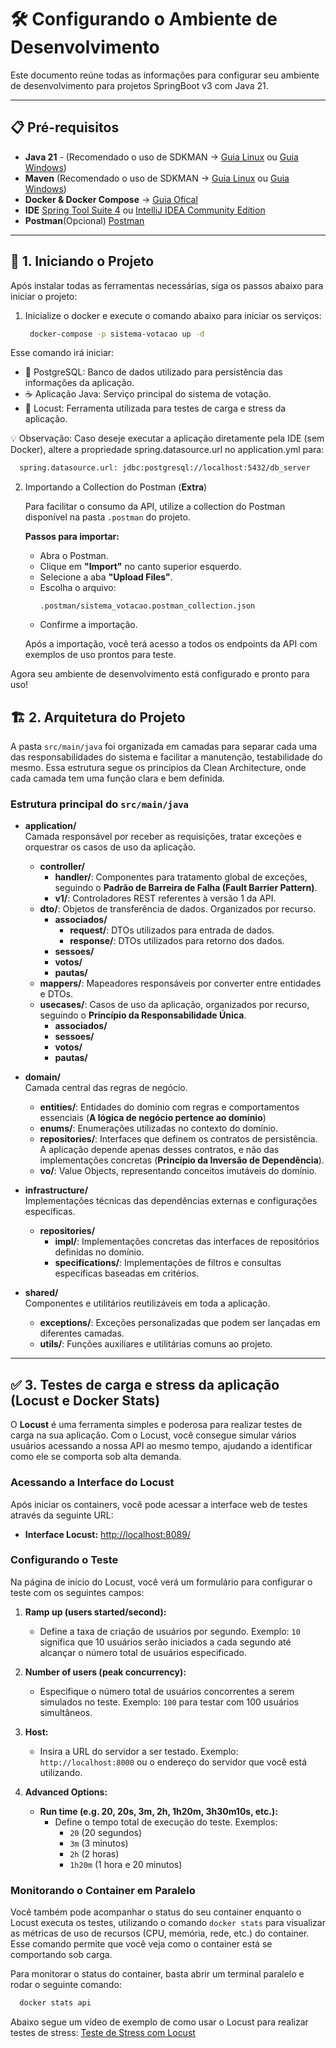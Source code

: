 # 🛠️ Configurando o Ambiente de Desenvolvimento

Este documento reúne todas as informações para configurar seu ambiente de desenvolvimento para projetos SpringBoot v3 com Java 21.

---

## 📋 Pré-requisitos

- **Java 21** - (Recomendado o uso de SDKMAN -> [Guia Linux](https://sdkman.io/) ou [Guia Windows](https://www.youtube.com/watch?v=hFiFQcfT9U0))
- **Maven** (Recomendado o uso de SDKMAN -> [Guia Linux](https://sdkman.io/) ou [Guia Windows](https://www.youtube.com/watch?v=hFiFQcfT9U0))
- **Docker & Docker Compose** -> [Guia Ofical](https://docs.docker.com/desktop/)
- **IDE** [Spring Tool Suite 4](https://spring.io/tools/) ou [IntelliJ IDEA Community Edition](https://www.jetbrains.com/idea/download)
- **Postman**(Opcional) [Postman](https://www.postman.com/downloads/) 

---

## 🚀 1. Iniciando o Projeto

Após instalar todas as ferramentas necessárias, siga os passos abaixo para iniciar o projeto:

1. Inicialize o docker e execute o comando abaixo para iniciar os serviços:
   ```sh
    docker-compose -p sistema-votacao up -d
   ```
  Esse comando irá iniciar:
  * 🐘 PostgreSQL: Banco de dados utilizado para persistência das informações da aplicação.
  * ☕ Aplicação Java: Serviço principal do sistema de votação.
  * 🧪 Locust: Ferramenta utilizada para testes de carga e stress da aplicação.

  💡 Observação: Caso deseje executar a aplicação diretamente pela IDE (sem Docker), altere a propriedade spring.datasource.url no application.yml para:
  ```sh
    spring.datasource.url: jdbc:postgresql://localhost:5432/db_server
   ```

2. Importando a Collection do Postman (**Extra**)

   Para facilitar o consumo da API, utilize a collection do Postman disponível na pasta `.postman` do projeto.

   **Passos para importar:**

   - Abra o Postman.
   - Clique em **"Import"** no canto superior esquerdo.
   - Selecione a aba **"Upload Files"**.
   - Escolha o arquivo:  
     ```
     .postman/sistema_votacao.postman_collection.json
     ```
   - Confirme a importação.

   Após a importação, você terá acesso a todos os endpoints da API com exemplos de uso prontos para teste.

Agora seu ambiente de desenvolvimento está configurado e pronto para uso!

## 🏗️ 2. Arquitetura do Projeto

A pasta `src/main/java` foi organizada em camadas para separar cada uma das responsabilidades do sistema e facilitar a manutenção, testabilidade do mesmo. Essa estrutura segue os princípios da Clean Architecture, onde cada camada tem uma função clara e bem definida.

### Estrutura principal do `src/main/java`

- **application/**  
  Camada responsável por receber as requisições, tratar exceções e orquestrar os casos de uso da aplicação.  
  - **controller/**  
    - **handler/**: Componentes para tratamento global de exceções, seguindo o **Padrão de Barreira de Falha (Fault Barrier Pattern)**.  
    - **v1/**: Controladores REST referentes à versão 1 da API.  
  - **dto/**: Objetos de transferência de dados. Organizados por recurso.  
    - **associados/**  
      - **request/**: DTOs utilizados para entrada de dados.  
      - **response/**: DTOs utilizados para retorno dos dados.  
    - **sessoes/**  
    - **votos/**  
    - **pautas/**
  - **mappers/**: Mapeadores responsáveis por converter entre entidades e DTOs.  
  - **usecases/**: Casos de uso da aplicação, organizados por recurso, seguindo o **Princípio da Responsabilidade Única**.  
    - **associados/**  
    - **sessoes/**  
    - **votos/**  
    - **pautas/**

- **domain/**  
  Camada central das regras de negócio.  
  - **entities/**: Entidades do domínio com regras e comportamentos essenciais (**A lógica de negócio pertence ao domínio**)
  - **enums/**: Enumerações utilizadas no contexto do domínio.  
  - **repositories/**: Interfaces que definem os contratos de persistência. A aplicação depende apenas desses contratos, e não das implementações concretas (**Princípio da Inversão de Dependência**).
  - **vo/**: Value Objects, representando conceitos imutáveis do domínio.

- **infrastructure/**  
  Implementações técnicas das dependências externas e configurações específicas.  
  - **repositories/**  
    - **impl/**: Implementações concretas das interfaces de repositórios definidas no domínio.  
    - **specifications/**: Implementações de filtros e consultas específicas baseadas em critérios.  

- **shared/**  
  Componentes e utilitários reutilizáveis em toda a aplicação.  
  - **exceptions/**: Exceções personalizadas que podem ser lançadas em diferentes camadas.  
  - **utils/**: Funções auxiliares e utilitárias comuns ao projeto.

---

## ✅ 3. Testes de carga e stress da aplicação (Locust e Docker Stats)

O **Locust** é uma ferramenta simples e poderosa para realizar testes de carga na sua aplicação. Com o Locust, você consegue simular vários usuários acessando a nossa API ao mesmo tempo, ajudando a identificar como ele se comporta sob alta demanda. 

### Acessando a Interface do Locust

Após iniciar os containers, você pode acessar a interface web de testes através da seguinte URL:

- **Interface Locust:** [http://localhost:8089/](http://localhost:8089/)

### Configurando o Teste

Na página de início do Locust, você verá um formulário para configurar o teste com os seguintes campos:

1. **Ramp up (users started/second):**
   - Define a taxa de criação de usuários por segundo. Exemplo: `10` significa que 10 usuários serão iniciados a cada segundo até alcançar o número total de usuários especificado.

2. **Number of users (peak concurrency):**
   - Especifique o número total de usuários concorrentes a serem simulados no teste. Exemplo: `100` para testar com 100 usuários simultâneos.

3. **Host:**
   - Insira a URL do servidor a ser testado. Exemplo: `http://localhost:8000` ou o endereço do servidor que você está utilizando.

4. **Advanced Options:**
   - **Run time (e.g. 20, 20s, 3m, 2h, 1h20m, 3h30m10s, etc.):**
     - Define o tempo total de execução do teste. Exemplos:
       - `20` (20 segundos)
       - `3m` (3 minutos)
       - `2h` (2 horas)
       - `1h20m` (1 hora e 20 minutos)

### Monitorando o Container em Paralelo

Você também pode acompanhar o status do seu container enquanto o Locust executa os testes, utilizando o comando `docker stats` para visualizar as métricas de uso de recursos (CPU, memória, rede, etc.) do container. Esse comando permite que você veja como o container está se comportando sob carga.

Para monitorar o status do container, basta abrir um terminal paralelo e rodar o seguinte comando:

```bash
  docker stats api
```

Abaixo segue um vídeo de exemplo de como usar o Locust para realizar testes de stress: [Teste de Stress com Locust](https://github.com/vcdl1997/desafio-votacao/tutorial_locust.mp4)


